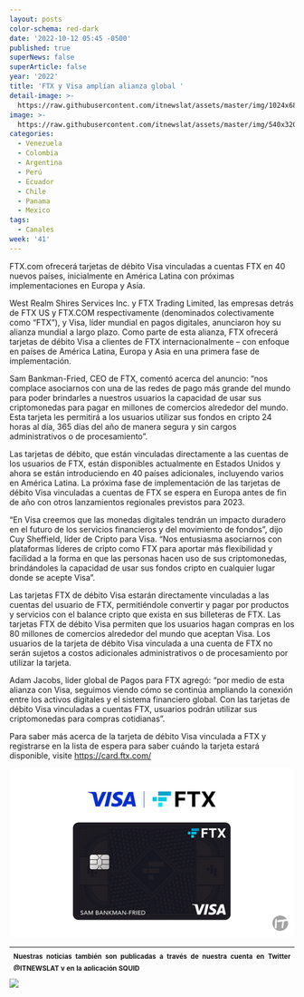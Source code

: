 ```yaml
---
layout: posts
color-schema: red-dark
date: '2022-10-12 05:45 -0500'
published: true
superNews: false
superArticle: false
year: '2022'
title: 'FTX y Visa amplían alianza global '
detail-image: >-
  https://raw.githubusercontent.com/itnewslat/assets/master/img/1024x680/visa-y-ftx-g.jpg
image: >-
  https://raw.githubusercontent.com/itnewslat/assets/master/img/540x320/visa-y-ftx-p.jpg
categories:
  - Venezuela
  - Colombia
  - Argentina
  - Perú
  - Ecuador
  - Chile
  - Panama
  - Mexico
tags:
  - Canales
week: '41'
---
```

FTX.com ofrecerá tarjetas de débito Visa vinculadas a cuentas FTX en 40 nuevos países, inicialmente en América Latina con próximas implementaciones en Europa y Asia.
 
West Realm Shires Services Inc. y FTX Trading Limited, las empresas detrás de FTX US y FTX.COM respectivamente (denominados colectivamente como “FTX”), y Visa, líder mundial en pagos digitales, anunciaron hoy su alianza mundial a largo plazo. Como parte de esta alianza, FTX ofrecerá tarjetas de débito Visa a clientes de FTX internacionalmente – con enfoque en países de América Latina, Europa y Asia en una primera fase de implementación. 
 
Sam Bankman-Fried, CEO de FTX, comentó acerca del anuncio: “nos complace asociarnos con una de las redes de pago más grande del mundo para poder brindarles a nuestros usuarios la capacidad de usar sus criptomonedas para pagar en millones de comercios alrededor del mundo. Esta tarjeta les permitirá a los usuarios utilizar sus fondos en cripto 24 horas al día, 365 días del año de manera segura y sin cargos administrativos o de procesamiento”.
 
Las tarjetas de débito, que están vinculadas directamente a las cuentas de los usuarios de FTX, están disponibles actualmente en Estados Unidos y ahora se están introduciendo en 40 países adicionales, incluyendo varios en América Latina. La próxima fase de implementación de las tarjetas de débito Visa vinculadas a cuentas de FTX se espera en Europa antes de fin de año con otros lanzamientos regionales previstos para 2023.
 
“En Visa creemos que las monedas digitales tendrán un impacto duradero en el futuro de los servicios financieros y del movimiento de fondos”, dijo Cuy Sheffield, líder de Cripto para Visa. “Nos entusiasma asociarnos con plataformas líderes de cripto como FTX para aportar más flexibilidad y facilidad a la forma en que las personas hacen uso de sus criptomonedas, brindándoles la capacidad de usar sus fondos cripto en cualquier lugar donde se acepte Visa”.
 
Las tarjetas FTX de débito Visa estarán directamente vinculadas a las cuentas del usuario de FTX, permitiéndole convertir y pagar por productos y servicios con el balance cripto que exista en sus billeteras de FTX. Las tarjetas FTX de débito Visa permiten que los usuarios hagan compras en los 80 millones de comercios alrededor del mundo que aceptan Visa. Los usuarios de la tarjeta de débito Visa vinculada a una cuenta de FTX no serán sujetos a costos adicionales administrativos o de procesamiento por utilizar la tarjeta.
 
Adam Jacobs, líder global de Pagos para FTX agregó: “por medio de esta alianza con Visa, seguimos viendo cómo se continúa ampliando la conexión entre los activos digitales y el sistema financiero global. Con las tarjetas de débito Visa vinculadas a cuentas FTX, usuarios podrán utilizar sus criptomonedas para compras cotidianas”.
 
Para saber más acerca de la tarjeta de débito Visa vinculada a FTX y registrarse en la lista de espera para saber cuándo la tarjeta estará disponible, visite https://card.ftx.com/ 
 
![](https://raw.githubusercontent.com/itnewslat/assets/master/img/540x320/visa-y-ftx-p.jpg)

<table style="height: 42px;" width="569">
<tbody>
<tr>
<td style="text-align: justify;"><sub><strong>Nuestras noticias también son publicadas a través de nuestra cuenta en Twitter <a href="https://twitter.com/itnewslat?lang=es">@ITNEWSLAT</a> y en la aplicación <a href="https://squidapp.co/en/">SQUID</a></strong></sub></td>
</tr>
</tbody>
</table>

<img src="https://tracker.metricool.com/c3po.jpg?hash=56f88a41e39ab42c063cc51676587a04"/>